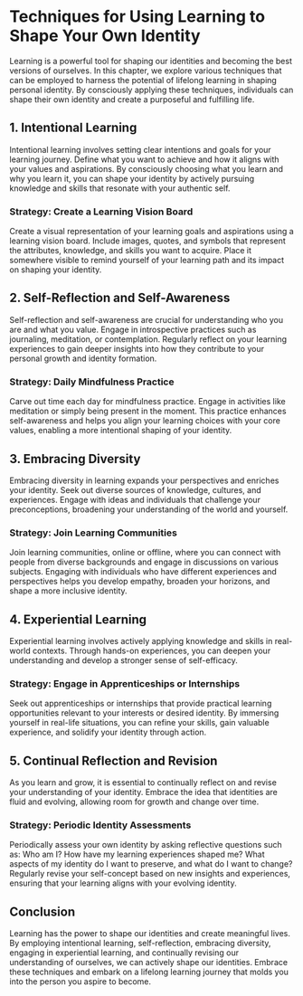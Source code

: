 Techniques for Using Learning to Shape Your Own Identity
===================================================================

Learning is a powerful tool for shaping our identities and becoming the best versions of ourselves. In this chapter, we explore various techniques that can be employed to harness the potential of lifelong learning in shaping personal identity. By consciously applying these techniques, individuals can shape their own identity and create a purposeful and fulfilling life.

1\. Intentional Learning
-----------------------

Intentional learning involves setting clear intentions and goals for your learning journey. Define what you want to achieve and how it aligns with your values and aspirations. By consciously choosing what you learn and why you learn it, you can shape your identity by actively pursuing knowledge and skills that resonate with your authentic self.

### Strategy: Create a Learning Vision Board

Create a visual representation of your learning goals and aspirations using a learning vision board. Include images, quotes, and symbols that represent the attributes, knowledge, and skills you want to acquire. Place it somewhere visible to remind yourself of your learning path and its impact on shaping your identity.

2\. Self-Reflection and Self-Awareness
-------------------------------------

Self-reflection and self-awareness are crucial for understanding who you are and what you value. Engage in introspective practices such as journaling, meditation, or contemplation. Regularly reflect on your learning experiences to gain deeper insights into how they contribute to your personal growth and identity formation.

### Strategy: Daily Mindfulness Practice

Carve out time each day for mindfulness practice. Engage in activities like meditation or simply being present in the moment. This practice enhances self-awareness and helps you align your learning choices with your core values, enabling a more intentional shaping of your identity.

3\. Embracing Diversity
----------------------

Embracing diversity in learning expands your perspectives and enriches your identity. Seek out diverse sources of knowledge, cultures, and experiences. Engage with ideas and individuals that challenge your preconceptions, broadening your understanding of the world and yourself.

### Strategy: Join Learning Communities

Join learning communities, online or offline, where you can connect with people from diverse backgrounds and engage in discussions on various subjects. Engaging with individuals who have different experiences and perspectives helps you develop empathy, broaden your horizons, and shape a more inclusive identity.

4\. Experiential Learning
------------------------

Experiential learning involves actively applying knowledge and skills in real-world contexts. Through hands-on experiences, you can deepen your understanding and develop a stronger sense of self-efficacy.

### Strategy: Engage in Apprenticeships or Internships

Seek out apprenticeships or internships that provide practical learning opportunities relevant to your interests or desired identity. By immersing yourself in real-life situations, you can refine your skills, gain valuable experience, and solidify your identity through action.

5\. Continual Reflection and Revision
------------------------------------

As you learn and grow, it is essential to continually reflect on and revise your understanding of your identity. Embrace the idea that identities are fluid and evolving, allowing room for growth and change over time.

### Strategy: Periodic Identity Assessments

Periodically assess your own identity by asking reflective questions such as: Who am I? How have my learning experiences shaped me? What aspects of my identity do I want to preserve, and what do I want to change? Regularly revise your self-concept based on new insights and experiences, ensuring that your learning aligns with your evolving identity.

Conclusion
----------

Learning has the power to shape our identities and create meaningful lives. By employing intentional learning, self-reflection, embracing diversity, engaging in experiential learning, and continually revising our understanding of ourselves, we can actively shape our identities. Embrace these techniques and embark on a lifelong learning journey that molds you into the person you aspire to become.

